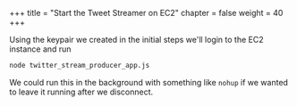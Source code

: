 +++
title = "Start the Tweet Streamer on EC2"
chapter = false
weight = 40
+++

Using the keypair we created in the initial steps we'll login to the EC2 instance and run 

```bash
node twitter_stream_producer_app.js
```

We could run this in the background with something like `nohup` if we wanted to leave it running after we disconnect.